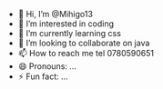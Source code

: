 - 👋 Hi, I’m @Mihigo13
- 👀 I’m interested in coding 
- 🌱 I’m currently learning css
- 💞️ I’m looking to collaborate on java 
- 📫 How to reach me tel 0780590651
- 😄 Pronouns: ...
- ⚡ Fun fact: ...

<!---
Mihigo13/Mihigo13 is a ✨ special ✨ repository because its `README.md` (this file) appears on your GitHub profile.
You can click the Preview link to take a look at your changes.
--->
